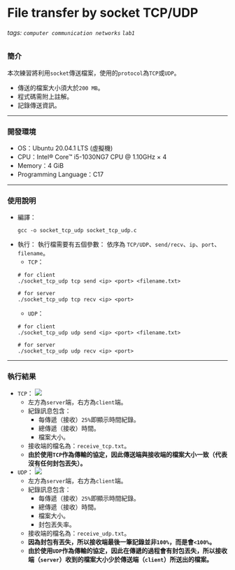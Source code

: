 # File transfer by socket TCP/UDP

###### tags: `computer communication networks` `lab1`

### 簡介
本次練習將利用`socket`傳送檔案，使用的`protocol`為`TCP`或`UDP`。
* 傳送的檔案大小須大於`200 MB`。
* 程式碼需附上註解。
* 記錄傳送資訊。
---
### 開發環境
* OS：Ubuntu 20.04.1 LTS (虛擬機)
* CPU：Intel® Core™ i5-1030NG7 CPU @ 1.10GHz × 4
* Memory：4 GiB
* Programming Language：C17
---
### 使用說明
* 編譯：
    ```bash=
    gcc -o socket_tcp_udp socket_tcp_udp.c
    ```
* 執行：
執行檔需要有五個參數：
依序為 `TCP/UDP`、`send/recv`、`ip`、`port`、`filename`。
    * `TCP`：
    ```bash=
    # for client
    ./socket_tcp_udp tcp send <ip> <port> <filename.txt>
    ```
    ```bash=
    # for server
    ./socket_tcp_udp tcp recv <ip> <port>
    ```
    * `UDP`：
    ```bash=
    # for client
    ./socket_tcp_udp udp send <ip> <port> <filename.txt>
    ```
    ```bash=
    # for server
    ./socket_tcp_udp udp recv <ip> <port>
    ```
---
### 執行結果
* `TCP`：
    ![](https://i.imgur.com/xoPDN7Q.png)
    * 左方為`server`端，右方為`client`端。
    * 紀錄訊息包含：
        * 每傳遞（接收）`25%`即顯示時間紀錄。
        * 總傳遞（接收）時間。
        * 檔案大小。
    * 接收端的檔名為：`receive_tcp.txt`。
    * **由於使用`TCP`作為傳輸的協定，因此傳送端與接收端的檔案大小一致（代表沒有任何封包丟失）。**
* `UDP`：
    ![](https://i.imgur.com/kuZkKOH.png)
    * 左方為`server`端，右方為`client`端。
    * 紀錄訊息包含：
        * 每傳遞（接收）`25%`即顯示時間紀錄。
        * 總傳遞（接收）時間。
        * 檔案大小。
        * 封包丟失率。
    * 接收端的檔名為：`receive_udp.txt`。
    * **因為封包有丟失，所以接收端最後一筆記錄並非`100%`，而是會`<100%`。**
    * **由於使用`UDP`作為傳輸的協定，因此在傳遞的過程會有封包丟失，所以接收端（`server`）收到的檔案大小少於傳送端（`client`）所送出的檔案。**


